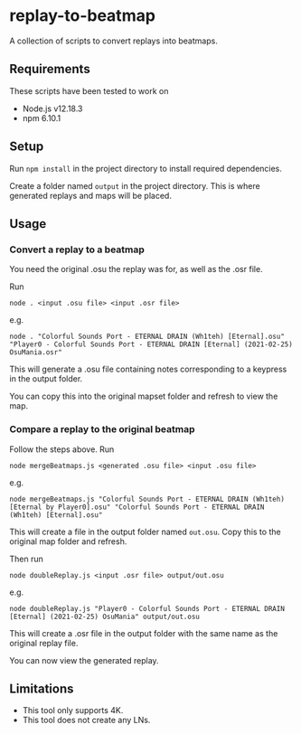 # replay-to-beatmap

A collection of scripts to convert replays into beatmaps.

## Requirements

These scripts have been tested to work on
- Node.js v12.18.3
- npm 6.10.1

## Setup

Run `npm install` in the project directory to install required dependencies.

Create a folder named `output` in the project directory. This is where generated replays and maps will be placed.

## Usage

### Convert a replay to a beatmap

You need the original .osu the replay was for, as well as the .osr file.

Run
```
node . <input .osu file> <input .osr file>
```
e.g.
```
node . "Colorful Sounds Port - ETERNAL DRAIN (Wh1teh) [Eternal].osu" "Player0 - Colorful Sounds Port - ETERNAL DRAIN [Eternal] (2021-02-25) OsuMania.osr"
```

This will generate a .osu file containing notes corresponding to a keypress in the output folder.

You can copy this into the original mapset folder and refresh to view the map.

### Compare a replay to the original beatmap

Follow the steps above.
Run
```
node mergeBeatmaps.js <generated .osu file> <input .osu file>
```
e.g.
```
node mergeBeatmaps.js "Colorful Sounds Port - ETERNAL DRAIN (Wh1teh) [Eternal by Player0].osu" "Colorful Sounds Port - ETERNAL DRAIN (Wh1teh) [Eternal].osu"
```

This will create a file in the output folder named `out.osu`. Copy this to the original map folder and refresh.

Then run 
```
node doubleReplay.js <input .osr file> output/out.osu 
```
e.g.
```
node doubleReplay.js "Player0 - Colorful Sounds Port - ETERNAL DRAIN [Eternal] (2021-02-25) OsuMania" output/out.osu
```
This will create a .osr file in the output folder with the same name as the original replay file.

You can now view the generated replay.

## Limitations

- This tool only supports 4K.
- This tool does not create any LNs.



